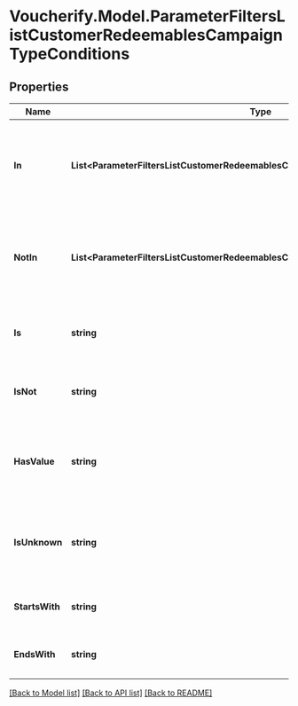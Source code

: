 # Voucherify.Model.ParameterFiltersListCustomerRedeemablesCampaignTypeConditions

## Properties

Name | Type | Description | Notes
------------ | ------------- | ------------- | -------------
**In** | **List&lt;ParameterFiltersListCustomerRedeemablesCampaignTypeConditions.InEnum&gt;** | Array of resource values that should be included in the results (multiple values). | [optional] 
**NotIn** | **List&lt;ParameterFiltersListCustomerRedeemablesCampaignTypeConditions.NotInEnum&gt;** | Array of resource values that should be included in the results (multiple values). | [optional] 
**Is** | **string** | Value is exactly this value (single value). | [optional] 
**IsNot** | **string** | Results omit this value (single value). | [optional] 
**HasValue** | **string** | Value is NOT null. The value for this parameter is an empty string. | [optional] 
**IsUnknown** | **string** | Value is null. The value for this parameter is an empty string. | [optional] 
**StartsWith** | **string** | Value starts with the specified string. | [optional] 
**EndsWith** | **string** | Value ends with the specified string. | [optional] 

[[Back to Model list]](../README.md#documentation-for-models) [[Back to API list]](../README.md#documentation-for-api-endpoints) [[Back to README]](../README.md)

